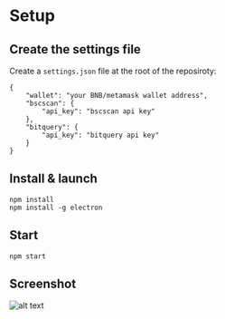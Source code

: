 # Setup

## Create the settings file

Create a `settings.json` file at the root of the reposiroty:

    {
        "wallet": "your BNB/metamask wallet address",
        "bscscan": {
            "api_key": "bscscan api key"
        },
        "bitquery": {
            "api_key": "bitquery api key"
        }
    }

## Install & launch

    npm install
    npm install -g electron

## Start

    npm start

## Screenshot

![alt text](https://github.com/26medias/shitfolio/raw/main/src/screenshot.png "Screenshot")

